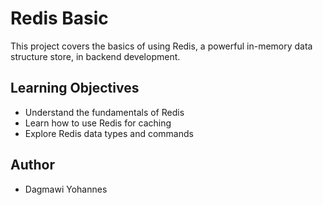 # Redis Basic

This project covers the basics of using Redis, a powerful in-memory data structure store, in backend development.

## Learning Objectives
- Understand the fundamentals of Redis
- Learn how to use Redis for caching
- Explore Redis data types and commands

## Author
- Dagmawi Yohannes
